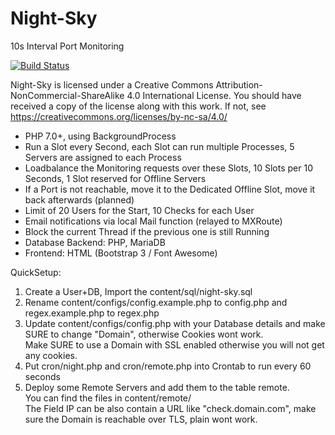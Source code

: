 # Night-Sky

10s Interval Port Monitoring

[![Build Status](https://travis-ci.org/Ne00n/Night-Sky.svg?branch=Release)](https://travis-ci.org/Ne00n/Night-Sky)

Night-Sky is licensed under a Creative Commons Attribution-NonCommercial-ShareAlike 4.0 International License.
You should have received a copy of the license along with this
work. If not, see https://creativecommons.org/licenses/by-nc-sa/4.0/

- PHP 7.0+, using BackgroundProcess
- Run a Slot every Second, each Slot can run multiple Processes, 5 Servers are assigned to each Process
- Loadbalance the Monitoring requests over these Slots, 10 Slots per 10 Seconds, 1 Slot reserved for Offline Servers
- If a Port is not reachable, move it to the Dedicated Offline Slot, move it back afterwards (planned)
- Limit of 20 Users for the Start, 10 Checks for each User
- Email notifications via local Mail function (relayed to MXRoute)
- Block the current Thread if the previous one is still Running
- Database Backend: PHP, MariaDB
- Frontend: HTML (Bootstrap 3 / Font Awesome)

QuickSetup:

1. Create a User+DB, Import the content/sql/night-sky.sql
2. Rename content/configs/config.example.php to config.php and regex.example.php to regex.php
3. Update content/configs/config.php with your Database details and make SURE to change "Domain", otherwise Cookies wont work.<br />
Make SURE to use a Domain with SSL enabled otherwise you will not get any cookies.
4. Put cron/night.php and cron/remote.php into Crontab to run every 60 seconds
5. Deploy some Remote Servers and add them to the table remote.<br />
You can find the files in content/remote/<br />
The Field IP can be also contain a URL like "check.domain.com", make sure the Domain is reachable over TLS, plain wont work.
